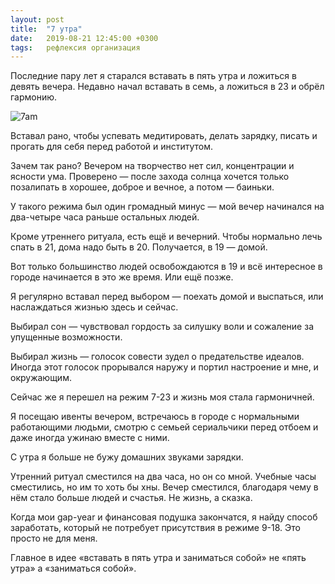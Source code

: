 ```yaml
---
layout: post
title:  "7 утра"
date:   2019-08-21 12:45:00 +0300
tags: 	рефлексия организация
---
```


Последние пару лет я старался вставать в пять утра и ложиться в девять вечера. Недавно начал вставать в семь, а ложиться в 23 и обрёл гармонию.

![7am]({{site.url}}/assets/post_covers/7am.png)

Вставал рано, чтобы успевать медитировать, делать зарядку, писать и прогать для себя перед работой и институтом. 

Зачем так рано? Вечером на творчество нет сил, концентрации и ясности ума. Проверено — после захода солнца хочется только позалипать в хорошее, доброе и вечное, а потом — баиньки. 

У такого режима был один громадный минус — мой вечер начинался на два-четыре часа раньше остальных людей. 

Кроме утреннего ритуала, есть ещё и вечерний. Чтобы нормально лечь спать в 21, дома надо быть в 20. Получается, в 19 — домой. 

Вот только большинство людей освобождаются в 19 и всё интересное в городе начинается в это же время. Или ещё позже.

Я регулярно вставал перед выбором — поехать домой и выспаться, или наслаждаться жизнью здесь и сейчас. 

Выбирал сон — чувствовал гордость за силушку воли и сожаление за упущенные возможности.

Выбирал жизнь — голосок совести зудел о предательстве идеалов. Иногда этот голосок прорывался наружу и портил настроение и мне, и окружающим.

Сейчас же я перешел на режим 7-23 и жизнь моя стала гармоничней.

Я посещаю ивенты вечером, встречаюсь в городе с нормальными работающими людьми, смотрю с семьей сериальчики перед отбоем и даже иногда ужинаю вместе с ними.

С утра я больше не бужу домашних звуками зарядки.

Утренний ритуал сместился на два часа, но он со мной. Учебные часы сместились, но им то хоть бы хны. Вечер сместился, благодаря чему в нём стало больше людей и счастья. Не жизнь, а сказка.

Когда мои gap-year и финансовая подушка закончатся, я найду способ заработать, который не потребует присутствия в режиме 9-18. Это просто не для меня.

Главное в идее «вставать в пять утра и заниматься собой» не «пять утра» а «заниматься собой».
